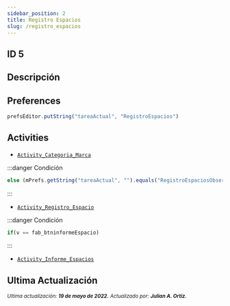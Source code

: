 ```yaml
---
sidebar_position: 2
title: Registro Espacios
slug: /registro_espacios
---
```


## ID 5

## Descripción

## Preferences

```js
prefsEditor.putString("tareaActual", "RegistroEspacios")
```

## Activities

- [```Activity_Categoria_Marca```](./../activities/Activity_Categoria_Marca.md)

:::danger Condición
```js 
else (mPrefs.getString("tareaActual", "").equals("RegistroEspaciosObservacion"))
```
:::

- [```Activity_Registro_Espacio```](./../activities/Activity_Registro_Espacio.md)

:::danger Condición
```js 
if(v == fab_btninformeEspacio)
```
:::

- [```Activity_Informe_Espacios```](./../activities/Activity_Informe_Espacios.md)

## Ultima Actualización

<div class="ultima-actualizacion">
  <small>
    <i>
      Ultima actualización:
      <b> 19 de mayo de 2022.</b>
    </i>
  </small>

  <small>
    <i>
      Actualizado por:
      <b> Julian A. Ortiz.</b>
    </i>
  </small>
</div>